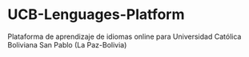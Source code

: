 # UCB-Lenguages-Platform
Plataforma de aprendizaje de idiomas online para Universidad Católica Boliviana San Pablo (La Paz-Bolivia)
